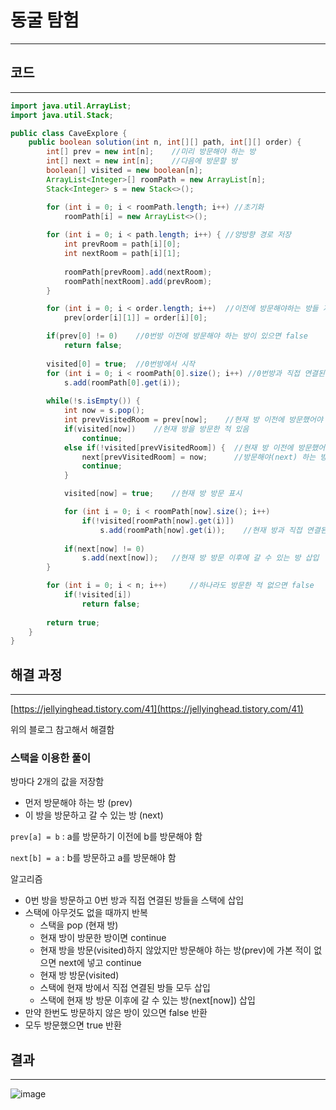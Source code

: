 # 동굴 탐험

---

## 코드

---

```java
import java.util.ArrayList;
import java.util.Stack;

public class CaveExplore {
    public boolean solution(int n, int[][] path, int[][] order) {
        int[] prev = new int[n];    //미리 방문해야 하는 방
        int[] next = new int[n];    //다음에 방문할 방
        boolean[] visited = new boolean[n];
        ArrayList<Integer>[] roomPath = new ArrayList[n];
        Stack<Integer> s = new Stack<>();

        for (int i = 0; i < roomPath.length; i++) //초기화
            roomPath[i] = new ArrayList<>();
        
        for (int i = 0; i < path.length; i++) { //양방향 경로 저장
            int prevRoom = path[i][0];
            int nextRoom = path[i][1];
            
            roomPath[prevRoom].add(nextRoom);
            roomPath[nextRoom].add(prevRoom);
        }

        for (int i = 0; i < order.length; i++)  //이전에 방문해야하는 방들 저장
            prev[order[i][1]] = order[i][0];

        if(prev[0] != 0)    //0번방 이전에 방문해야 하는 방이 있으면 false
            return false;
        
        visited[0] = true;  //0번방에서 시작
        for (int i = 0; i < roomPath[0].size(); i++) //0번방과 직접 연결된 방들을 스택에 삽입
            s.add(roomPath[0].get(i));
        
        while(!s.isEmpty()) {
            int now = s.pop();
            int prevVisitedRoom = prev[now];    //현재 방 이전에 방문했어야 하는 방
            if(visited[now])    //현재 방을 방문한 적 있음
                continue;
            else if(!visited[prevVisitedRoom]) {  //현재 방 이전에 방문했어야 하는 방을 가본 적 없음
                next[prevVisitedRoom] = now;      //방문해야(next) 하는 방 목록에 현재 방 저장
                continue;
            }  

            visited[now] = true;    //현재 방 방문 표시

            for (int i = 0; i < roomPath[now].size(); i++) 
                if(!visited[roomPath[now].get(i)])
                    s.add(roomPath[now].get(i));    //현재 방과 직접 연결된 방 중에 방문 안한 방 삽입
            
            if(next[now] != 0)
                s.add(next[now]);   //현재 방 방문 이후에 갈 수 있는 방 삽입
        }

        for (int i = 0; i < n; i++)     //하나라도 방문한 적 없으면 false
            if(!visited[i])
                return false;
        
        return true;
    }
}
```

## 해결 과정

---

[https://jellyinghead.tistory.com/41](https://jellyinghead.tistory.com/41)

위의 블로그 참고해서 해결함

### 스택을 이용한 풀이

방마다 2개의 값을 저장함 

- 먼저 방문해야 하는 방 (prev)
- 이 방을 방문하고 갈 수 있는 방 (next)

`prev[a] = b`  : a를 방문하기 이전에 b를 방문해야 함

`next[b] = a`  : b를 방문하고 a를 방문해야 함

알고리즘

- 0번 방을 방문하고 0번 방과 직접 연결된 방들을 스택에 삽입
- 스택에 아무것도 없을 때까지 반복
    - 스택을 pop (현재 방)
    - 현재 방이 방문한 방이면 continue
    - 현재 방을 방문(visited)하지 않았지만 방문해야 하는 방(prev)에 가본 적이 없으면 next에 넣고 continue
    - 현재 방 방문(visited)
    - 스택에 현재 방에서 직접 연결된 방들 모두 삽입
    - 스택에 현재 방 방문 이후에 갈 수 있는 방(next[now]) 삽입
- 만약 한번도 방문하지 않은 방이 있으면 false 반환
- 모두 방문했으면 true 반환

## 결과

---

![image](https://user-images.githubusercontent.com/47655983/104799427-614ca280-5812-11eb-92e9-2c10a988a52c.png)